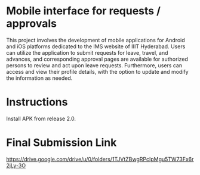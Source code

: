 # Mobile interface for requests / approvals

This project involves the development of mobile applications for Android and iOS platforms dedicated to the IMS website of IIIT Hyderabad. 
Users can utilize the application to submit requests for leave, travel, and advances, and corresponding approval pages are available for authorized persons to review and act upon leave requests. 
Furthermore, users can access and view their profile details, with the option to update and modify the information as needed.    

# Instructions

Install APK from release 2.0.

# Final Submission Link

https://drive.google.com/drive/u/0/folders/1TJVtZBwgRPcIpMgu5TW73Fx6r2jLy-3O
